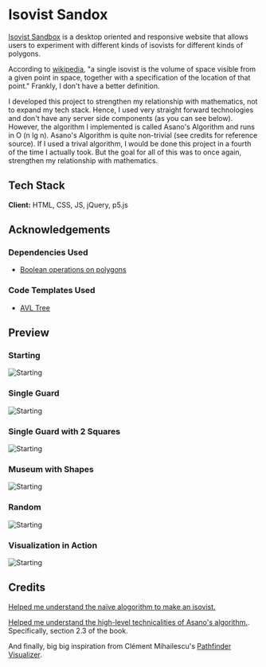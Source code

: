 
# Isovist Sandox
[Isovist Sandbox](https://moxil-shah.github.io/Isovist-Sandbox/) is a desktop oriented and responsive website that allows
users to experiment with different kinds
of isovists for different kinds of polygons.

According to [wikipedia](https://en.wikipedia.org/wiki/Isovist), 
"a single isovist is the volume of space visible from a given point in space, 
together with a specification of the location of that point." Frankly, I don't have a better definition.


I developed this project to strengthen my relationship with mathematics, not to expand my tech stack. Hence, I used very straight forward technologies and don't have any server side components 
(as you can see below). However, the algorithm I implemented is called Asano's Algorithm and runs in O (n lg n). Asano's Algorithm is quite non-trivial (see credits for reference source). 
If I used a trival algorithm, I would be done this project in a fourth of the time I actually took.
But the goal for all of this was to once again, strengthen my relationship with mathematics.

## Tech Stack

**Client:** HTML, CSS, JS, jQuery, p5.js



## Acknowledgements

### Dependencies Used

- [Boolean operations on polygons](https://github.com/velipso/polybooljs)

### Code Templates Used
 - [AVL Tree](https://www.geeksforgeeks.org/avl-tree-set-2-deletion/?ref=lbp)



## Preview
### Starting
![Starting](https://raw.githubusercontent.com/moxil-shah/Isovist-Sandbox/master/images/Demo1.png)

### Single Guard
![Starting](https://raw.githubusercontent.com/moxil-shah/Isovist-Sandbox/master/images/Demo2.png)

### Single Guard with 2 Squares
![Starting](https://raw.githubusercontent.com/moxil-shah/Isovist-Sandbox/master/images/Demo3.png)

### Museum with Shapes
![Starting](https://raw.githubusercontent.com/moxil-shah/Isovist-Sandbox/master/images/Demo4.png)

### Random
![Starting](https://raw.githubusercontent.com/moxil-shah/Isovist-Sandbox/master/images/Demo5.png)

### Visualization in Action
![Starting](https://raw.githubusercontent.com/moxil-shah/Isovist-Sandbox/master/images/Demo6.png)

## Credits

[Helped me understand the naïve alogorithm to make an isovist.](https://www.redblobgames.com/articles/visibility/)

[Helped me understand the high-level technicalities of Asano's algorithm.](https://www.cambridge.org/core/books/visibility-algorithms-in-the-plane/BCD82CF5FE665832FAC4AAAB68305AF1). Specifically, section 2.3 of the book.

And finally, big big inspiration from Clément Mihailescu's [Pathfinder Visualizer](https://clementmihailescu.github.io/Pathfinding-Visualizer/).